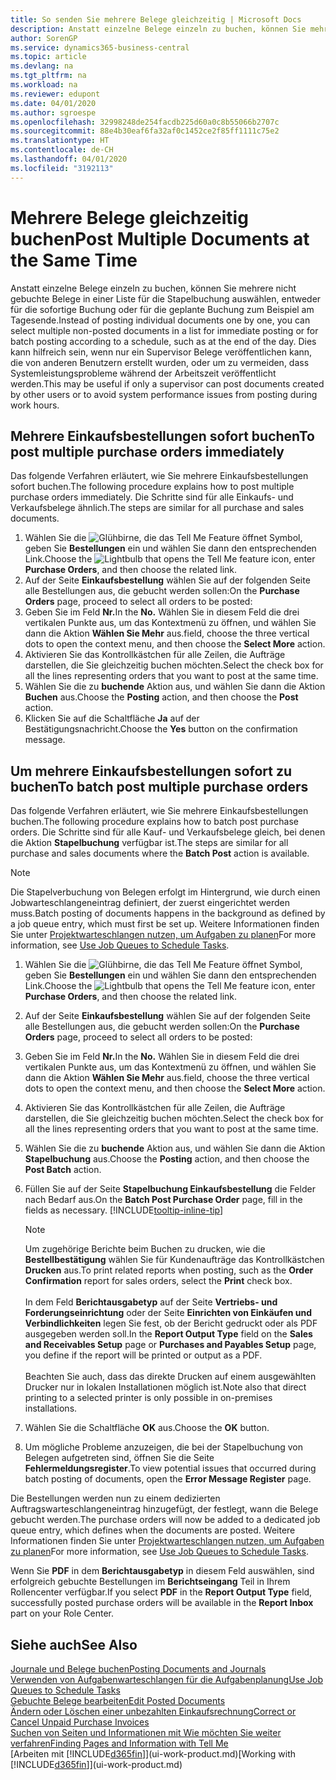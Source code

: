 ```yaml
---
title: So senden Sie mehrere Belege gleichzeitig | Microsoft Docs
description: Anstatt einzelne Belege einzeln zu buchen, können Sie mehrere nicht gebuchte Belege in einer Liste für die Stapelbuchung auswählen, entweder für die sofortige Buchung oder für die geplante Buchung zum Beispiel bis zum Tagesende.
author: SorenGP
ms.service: dynamics365-business-central
ms.topic: article
ms.devlang: na
ms.tgt_pltfrm: na
ms.workload: na
ms.reviewer: edupont
ms.date: 04/01/2020
ms.author: sgroespe
ms.openlocfilehash: 32998248de254facdb225d60a0c8b55066b2707c
ms.sourcegitcommit: 88e4b30eaf6fa32af0c1452ce2f85ff1111c75e2
ms.translationtype: HT
ms.contentlocale: de-CH
ms.lasthandoff: 04/01/2020
ms.locfileid: "3192113"
---
```

# <a name="post-multiple-documents-at-the-same-time"></a><span data-ttu-id="06b62-103">Mehrere Belege gleichzeitig buchen</span><span class="sxs-lookup"><span data-stu-id="06b62-103">Post Multiple Documents at the Same Time</span></span>
<span data-ttu-id="06b62-104">Anstatt einzelne Belege einzeln zu buchen, können Sie mehrere nicht gebuchte Belege in einer Liste für die Stapelbuchung auswählen, entweder für die sofortige Buchung oder für die geplante Buchung zum Beispiel am Tagesende.</span><span class="sxs-lookup"><span data-stu-id="06b62-104">Instead of posting individual documents one by one, you can select multiple non-posted documents in a list for immediate posting or for batch posting according to a schedule, such as at the end of the day.</span></span> <span data-ttu-id="06b62-105">Dies kann hilfreich sein, wenn nur ein Supervisor Belege veröffentlichen kann, die von anderen Benutzern erstellt wurden, oder um zu vermeiden, dass Systemleistungsprobleme während der Arbeitszeit veröffentlicht werden.</span><span class="sxs-lookup"><span data-stu-id="06b62-105">This may be useful if only a supervisor can post documents created by other users or to avoid system performance issues from posting during work hours.</span></span>

## <a name="to-post-multiple-purchase-orders-immediately"></a><span data-ttu-id="06b62-106">Mehrere Einkaufsbestellungen sofort buchen</span><span class="sxs-lookup"><span data-stu-id="06b62-106">To post multiple purchase orders immediately</span></span>
<span data-ttu-id="06b62-107">Das folgende Verfahren erläutert, wie Sie mehrere Einkaufsbestellungen sofort buchen.</span><span class="sxs-lookup"><span data-stu-id="06b62-107">The following procedure explains how to post multiple purchase orders immediately.</span></span> <span data-ttu-id="06b62-108">Die Schritte sind für alle Einkaufs- und Verkaufsbelege ähnlich.</span><span class="sxs-lookup"><span data-stu-id="06b62-108">The steps are similar for all purchase and sales documents.</span></span>

1. <span data-ttu-id="06b62-109">Wählen Sie die ![Glühbirne, die das Tell Me Feature öffnet](media/ui-search/search_small.png "Tell Me-Funktion") Symbol, geben Sie **Bestellungen** ein und wählen Sie dann den entsprechenden Link.</span><span class="sxs-lookup"><span data-stu-id="06b62-109">Choose the ![Lightbulb that opens the Tell Me feature](media/ui-search/search_small.png "Tell me what you want to do") icon, enter **Purchase Orders**, and then choose the related link.</span></span>
2. <span data-ttu-id="06b62-110">Auf der Seite **Einkaufsbestellung** wählen Sie auf der folgenden Seite alle Bestellungen aus, die gebucht werden sollen:</span><span class="sxs-lookup"><span data-stu-id="06b62-110">On the **Purchase Orders** page, proceed to select all orders to be posted:</span></span>
3. <span data-ttu-id="06b62-111">Geben Sie im Feld **Nr.**</span><span class="sxs-lookup"><span data-stu-id="06b62-111">In the **No.**</span></span> <span data-ttu-id="06b62-112">Wählen Sie in diesem Feld die drei vertikalen Punkte aus, um das Kontextmenü zu öffnen, und wählen Sie dann die Aktion **Wählen Sie Mehr** aus.</span><span class="sxs-lookup"><span data-stu-id="06b62-112">field, choose the three vertical dots to open the context menu, and then choose the **Select More** action.</span></span>
4. <span data-ttu-id="06b62-113">Aktivieren Sie das Kontrollkästchen für alle Zeilen, die Aufträge darstellen, die Sie gleichzeitig buchen möchten.</span><span class="sxs-lookup"><span data-stu-id="06b62-113">Select the check box for all the lines representing orders that you want to post at the same time.</span></span>
5. <span data-ttu-id="06b62-114">Wählen Sie die zu **buchende** Aktion aus, und wählen Sie dann die Aktion **Buchen** aus.</span><span class="sxs-lookup"><span data-stu-id="06b62-114">Choose the **Posting** action, and then choose the **Post** action.</span></span>
6. <span data-ttu-id="06b62-115">Klicken Sie auf die Schaltfläche **Ja** auf der Bestätigungsnachricht.</span><span class="sxs-lookup"><span data-stu-id="06b62-115">Choose the **Yes** button on the confirmation message.</span></span>

## <a name="to-batch-post-multiple-purchase-orders"></a><span data-ttu-id="06b62-116">Um mehrere Einkaufsbestellungen sofort zu buchen</span><span class="sxs-lookup"><span data-stu-id="06b62-116">To batch post multiple purchase orders</span></span>
<span data-ttu-id="06b62-117">Das folgende Verfahren erläutert, wie Sie mehrere Einkaufsbestellungen buchen.</span><span class="sxs-lookup"><span data-stu-id="06b62-117">The following procedure explains how to batch post purchase orders.</span></span> <span data-ttu-id="06b62-118">Die Schritte sind für alle Kauf- und Verkaufsbelege gleich, bei denen die Aktion **Stapelbuchung** verfügbar ist.</span><span class="sxs-lookup"><span data-stu-id="06b62-118">The steps are similar for all purchase and sales documents where the **Batch Post** action is available.</span></span>

> [!NOTE]
> <span data-ttu-id="06b62-119">Die Stapelverbuchung von Belegen erfolgt im Hintergrund, wie durch einen Jobwarteschlangeneintrag definiert, der zuerst eingerichtet werden muss.</span><span class="sxs-lookup"><span data-stu-id="06b62-119">Batch posting of documents happens in the background as defined by a job queue entry, which must first be set up.</span></span> <span data-ttu-id="06b62-120">Weitere Informationen finden Sie unter [Projektwarteschlangen nutzen, um Aufgaben zu planen](admin-job-queues-schedule-tasks.md)</span><span class="sxs-lookup"><span data-stu-id="06b62-120">For more information, see [Use Job Queues to Schedule Tasks](admin-job-queues-schedule-tasks.md).</span></span>

1. <span data-ttu-id="06b62-121">Wählen Sie die ![Glühbirne, die das Tell Me Feature öffnet](media/ui-search/search_small.png "Tell Me-Funktion") Symbol, geben Sie **Bestellungen** ein und wählen Sie dann den entsprechenden Link.</span><span class="sxs-lookup"><span data-stu-id="06b62-121">Choose the ![Lightbulb that opens the Tell Me feature](media/ui-search/search_small.png "Tell me what you want to do") icon, enter **Purchase Orders**, and then choose the related link.</span></span>  
2. <span data-ttu-id="06b62-122">Auf der Seite **Einkaufsbestellung** wählen Sie auf der folgenden Seite alle Bestellungen aus, die gebucht werden sollen:</span><span class="sxs-lookup"><span data-stu-id="06b62-122">On the **Purchase Orders** page, proceed to select all orders to be posted:</span></span>
3. <span data-ttu-id="06b62-123">Geben Sie im Feld **Nr.**</span><span class="sxs-lookup"><span data-stu-id="06b62-123">In the **No.**</span></span> <span data-ttu-id="06b62-124">Wählen Sie in diesem Feld die drei vertikalen Punkte aus, um das Kontextmenü zu öffnen, und wählen Sie dann die Aktion **Wählen Sie Mehr** aus.</span><span class="sxs-lookup"><span data-stu-id="06b62-124">field, choose the three vertical dots to open the context menu, and then choose the **Select More** action.</span></span>
4. <span data-ttu-id="06b62-125">Aktivieren Sie das Kontrollkästchen für alle Zeilen, die Aufträge darstellen, die Sie gleichzeitig buchen möchten.</span><span class="sxs-lookup"><span data-stu-id="06b62-125">Select the check box for all the lines representing orders that you want to post at the same time.</span></span>
5. <span data-ttu-id="06b62-126">Wählen Sie die zu **buchende** Aktion aus, und wählen Sie dann die Aktion **Stapelbuchung** aus.</span><span class="sxs-lookup"><span data-stu-id="06b62-126">Choose the **Posting** action, and then choose the **Post Batch** action.</span></span>
6. <span data-ttu-id="06b62-127">Füllen Sie auf der Seite **Stapelbuchung Einkaufsbestellung** die Felder nach Bedarf aus.</span><span class="sxs-lookup"><span data-stu-id="06b62-127">On the **Batch Post Purchase Order** page, fill in the fields as necessary.</span></span> [!INCLUDE[tooltip-inline-tip](includes/tooltip-inline-tip_md.md)]

    > [!NOTE]
    > <span data-ttu-id="06b62-128">Um zugehörige Berichte beim Buchen zu drucken, wie die **Bestellbestätigung** wählen Sie für Kundenaufträge das Kontrollkästchen **Drucken** aus.</span><span class="sxs-lookup"><span data-stu-id="06b62-128">To print related reports when posting, such as the **Order Confirmation** report for sales orders, select the **Print** check box.</span></span><br /><br /> <span data-ttu-id="06b62-129">In dem Feld **Berichtausgabetyp** auf der Seite **Vertriebs- und Forderungseinrichtung** oder der Seite **Einrichten von Einkäufen und Verbindlichkeiten** legen Sie fest, ob der Bericht gedruckt oder als PDF ausgegeben werden soll.</span><span class="sxs-lookup"><span data-stu-id="06b62-129">In the **Report Output Type** field on the **Sales and Receivables Setup** page or **Purchases and Payables Setup** page, you define if the report will be printed or output as a PDF.</span></span><br /><br /> <span data-ttu-id="06b62-130">Beachten Sie auch, dass das direkte Drucken auf einem ausgewählten Drucker nur in lokalen Installationen möglich ist.</span><span class="sxs-lookup"><span data-stu-id="06b62-130">Note also that direct printing to a selected printer is only possible in on-premises installations.</span></span>

7. <span data-ttu-id="06b62-131">Wählen Sie die Schaltfläche **OK** aus.</span><span class="sxs-lookup"><span data-stu-id="06b62-131">Choose the **OK** button.</span></span>
8. <span data-ttu-id="06b62-132">Um mögliche Probleme anzuzeigen, die bei der Stapelbuchung von Belegen aufgetreten sind, öffnen Sie die Seite **Fehlermeldungsregister**.</span><span class="sxs-lookup"><span data-stu-id="06b62-132">To view potential issues that occurred during batch posting of documents, open the **Error Message Register** page.</span></span>

<span data-ttu-id="06b62-133">Die Bestellungen werden nun zu einem dedizierten Auftragswarteschlangeneintrag hinzugefügt, der festlegt, wann die Belege gebucht werden.</span><span class="sxs-lookup"><span data-stu-id="06b62-133">The purchase orders will now be added to a dedicated job queue entry, which defines when the documents are posted.</span></span> <span data-ttu-id="06b62-134">Weitere Informationen finden Sie unter [Projektwarteschlangen nutzen, um Aufgaben zu planen](admin-job-queues-schedule-tasks.md)</span><span class="sxs-lookup"><span data-stu-id="06b62-134">For more information, see [Use Job Queues to Schedule Tasks](admin-job-queues-schedule-tasks.md).</span></span>

<span data-ttu-id="06b62-135">Wenn Sie **PDF** in dem **Berichtausgabetyp** in diesem Feld auswählen, sind erfolgreich gebuchte Bestellungen im **Berichtseingang** Teil in Ihrem Rollencenter verfügbar.</span><span class="sxs-lookup"><span data-stu-id="06b62-135">If you select **PDF** in the **Report Output Type** field, successfully posted purchase orders will be available in the **Report Inbox** part on your Role Center.</span></span>

## <a name="see-also"></a><span data-ttu-id="06b62-136">Siehe auch</span><span class="sxs-lookup"><span data-stu-id="06b62-136">See Also</span></span>
[<span data-ttu-id="06b62-137">Journale und Belege buchen</span><span class="sxs-lookup"><span data-stu-id="06b62-137">Posting Documents and Journals</span></span>](ui-post-documents-journals.md)  
[<span data-ttu-id="06b62-138">Verwenden von Aufgabenwarteschlangen für die Aufgabenplanung</span><span class="sxs-lookup"><span data-stu-id="06b62-138">Use Job Queues to Schedule Tasks</span></span>](admin-job-queues-schedule-tasks.md)  
[<span data-ttu-id="06b62-139">Gebuchte Belege bearbeiten</span><span class="sxs-lookup"><span data-stu-id="06b62-139">Edit Posted Documents</span></span>](across-edit-posted-document.md)  
[<span data-ttu-id="06b62-140">Ändern oder Löschen einer unbezahlten Einkaufsrechnung</span><span class="sxs-lookup"><span data-stu-id="06b62-140">Correct or Cancel Unpaid Purchase Invoices</span></span>](purchasing-how-correct-cancel-unpaid-purchase-invoices.md)  
[<span data-ttu-id="06b62-141">Suchen von Seiten und Informationen mit Wie möchten Sie weiter verfahren</span><span class="sxs-lookup"><span data-stu-id="06b62-141">Finding Pages and Information with Tell Me</span></span>](ui-search.md)  
<span data-ttu-id="06b62-142">[Arbeiten mit [!INCLUDE[d365fin](includes/d365fin_md.md)]](ui-work-product.md)</span><span class="sxs-lookup"><span data-stu-id="06b62-142">[Working with [!INCLUDE[d365fin](includes/d365fin_md.md)]](ui-work-product.md)</span></span>
